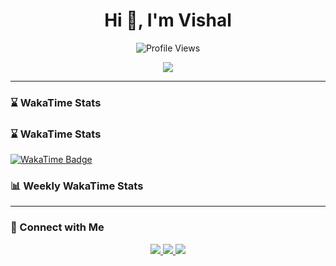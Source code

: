 <h1 align="center">Hi 👋, I'm Vishal</h1>

<p align="center">
  <img src="https://komarev.com/ghpvc/?username=VishalCsx&label=Profile%20Views&color=0e75b6&style=for-the-badge" alt="Profile Views" />
</p>

<p align="center">
  <a href="https://github.com/iVishalCsx/readme-typing-svg">
    <img src="https://readme-typing-svg.herokuapp.com?lines=Computer+Science+Student;Full+Stack+Web+Developer;Freelancer;WEB3+Enthusiast;Always+Learning+New+Things&center=true&width=500&height=45&font=Fira+Code&color=00FEEF&vCenter=true&pause=1000">
  </a>
</p>

---


### ⌛ WakaTime Stats


 ### ⌛ WakaTime Stats

[![WakaTime Badge](https://wakatime.com/badge/user/ed53e1d1-ffed-4b82-aabb-c2b00bd431c7.svg)](https://wakatime.com/@VishalCsx)

### 📊 Weekly WakaTime Stats
<!--START_SECTION:waka-->
<!--END_SECTION:waka-->



<!-- Optional: you can embed your real WakaTime badge by replacing with your UUID -->

---

### 🤝 Connect with Me

<p align="center">
  <a href="https://linkedin.com/in/vishal-kumar-779054260" target="_blank">
    <img src="https://img.shields.io/badge/LinkedIn-0A66C2?style=for-the-badge&logo=linkedin&logoColor=white" />
  </a>
  <a href="https://twitter.com/iVishalCsx" target="_blank">
    <img src="https://img.shields.io/badge/Twitter-1DA1F2?style=for-the-badge&logo=twitter&logoColor=white" />
  </a>
  <a href="mailto:vishalcsx@gmail.com" target="_blank">
    <img src="https://img.shields.io/badge/Email-D14836?style=for-the-badge&logo=gmail&logoColor=white" />
  </a>
</p>
